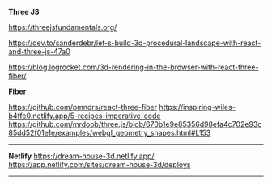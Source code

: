 **Three JS**


https://threejsfundamentals.org/

https://dev.to/sanderdebr/let-s-build-3d-procedural-landscape-with-react-and-three-js-47a0

https://blog.logrocket.com/3d-rendering-in-the-browser-with-react-three-fiber/

**Fiber**

https://github.com/pmndrs/react-three-fiber
https://inspiring-wiles-b4ffe0.netlify.app/5-recipes-imperative-code
https://github.com/mrdoob/three.js/blob/670b1e9e85356d98efa4c702e93c85dd52f01e1e/examples/webgl_geometry_shapes.html#L153
****

**Netlify**
https://dream-house-3d.netlify.app/ 
https://app.netlify.com/sites/dream-house-3d/deploys

****
